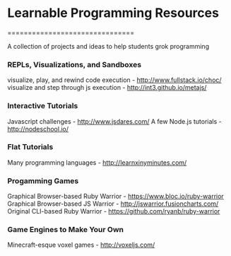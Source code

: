 # Learnable Programming Resources
===============================

A collection of projects and ideas to help students grok programming


### REPLs, Visualizations, and Sandboxes
visualize, play, and rewind code execution - http://www.fullstack.io/choc/
visualize and step through js execution - http://int3.github.io/metajs/

### Interactive Tutorials
Javascript challenges - http://www.jsdares.com/
A few Node.js tutorials - http://nodeschool.io/

### Flat Tutorials
Many programming languages - http://learnxinyminutes.com/

### Progamming Games
Graphical Browser-based Ruby Warrior - https://www.bloc.io/ruby-warrior
Graphical Browser-based JS Warrior - http://jswarrior.fusioncharts.com/
Original CLI-based Ruby Warrior - https://github.com/ryanb/ruby-warrior

### Game Engines to Make Your Own
Minecraft-esque voxel games - http://voxeljs.com/
